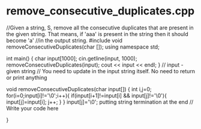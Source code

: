 # remove_consecutive_duplicates.cpp
//Given a string, S, remove all the consecutive duplicates that are present in the given string. That means, if 'aaa' is present in the string then it should become 'a' //in the output string.
#include <iostream>
void removeConsecutiveDuplicates(char []);
using namespace std;

int main() {
    char input[1000];
    cin.getline(input, 1000);
    removeConsecutiveDuplicates(input);
    cout << input << endl;
}
// input - given string
// You need to update in the input string itself. No need to return or print anything

void removeConsecutiveDuplicates(char input[]) {
    int i,j=0;
    for(i=0;input[i]!='\0';i++){
        if(input[i+1]!=input[i] && input[j]!='\0'){
            input[j]=input[i];
            j++;
        }
    }
    input[j]='\0';    putting string termination at the end 
    // Write your code here

}
